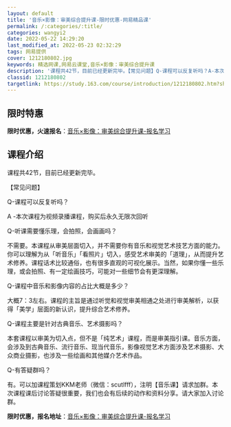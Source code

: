 ```yaml
---
layout: default
title: '音乐×影像：审美综合提升课-限时优惠-网易精品课'
permalink: /:categories/:title/
categories: wangyi2
date: 2022-05-22 14:29:20
last_modified_at: 2022-05-23 02:32:29
tags: 网易提供
cover: 1212180802.jpg
keywords: 精选网课,网易云课堂,音乐×影像：审美综合提升课
description: '课程共42节，目前已经更新完毕。【常见问题】Q-课程可以反复听吗？A-本次课程为视频录播课程，购买后永久无限次回听Q-听'
classid: 1212180802
targetlink: https://study.163.com/course/introduction/1212180802.htm?share=1&shareId=1025206652&utm_campaign=share&utm_medium=iphoneShare&utm_source=&utm_u=1025206652
---
```


## 限时特惠

**限时优惠，火速报名**：[音乐×影像：审美综合提升课-报名学习](https://study.163.com/course/introduction/1212180802.htm?share=1&shareId=1025206652&utm_campaign=share&utm_medium=iphoneShare&utm_source=&utm_u=1025206652)

## 课程介绍

课程共42节，目前已经更新完毕。



【常见问题】

Q-课程可以反复听吗？

A -本次课程为视频录播课程，购买后永久无限次回听



Q-听课需要懂乐理，会拍照，会画画吗？

不需要。本课程从审美层面切入，并不需要你有音乐和视觉艺术技艺方面的能力。你可以理解为从「听音乐」「看照片」切入，感受艺术审美的「道理」，从而提升艺术修养。课程话术比较通俗，也有很多直观的可视化展示。当然，如果你懂一些乐理，或会拍照、有一定绘画技巧，可能对一些细节会有更深理解。



Q-课程中音乐和影像内容的占比大概是多少？

大概7：3左右。课程的主旨是通过听觉和视觉审美相通之处进行审美解析，以获得「美学」层面的新认识，提升综合艺术修养。



Q-课程主要是针对古典音乐、艺术摄影吗？

本套课程以审美为切入点，但不是「纯艺术」课程，而是审美指引课。音乐方面，会涉及到古典音乐、流行音乐、现当代音乐，影像视觉艺术方面涉及艺术摄影、大众商业摄影，也涉及一些绘画和其他媒介艺术作品。



Q-有答疑群吗？

有。可以加课程策划KKM老师（微信：scutlfff），注明【音乐课】请求加群。本次课程课后讨论答疑很重要，我们也会有后续的动作和资料分享。请大家加入讨论群。

**限时优惠，报名地址**：[音乐×影像：审美综合提升课-报名学习](https://study.163.com/course/introduction/1212180802.htm?share=1&shareId=1025206652&utm_campaign=share&utm_medium=iphoneShare&utm_source=&utm_u=1025206652)

